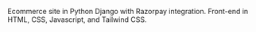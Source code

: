 Ecommerce site in Python Django with Razorpay integration. Front-end in HTML, CSS, Javascript, and Tailwind CSS.

